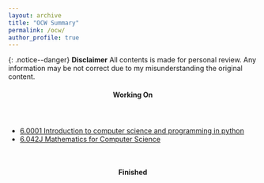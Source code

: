 ```yaml
---
layout: archive
title: "OCW Summary"
permalink: /ocw/
author_profile: true
---
```


{: .notice--danger}
**Disclaimer** All contents is made for personal review. Any information may be not correct due to my misunderstanding the original content.

<nav class="toc">
	<header>
		<h4 class="nav__title"><i class="fa fa-pencil-square-o"></i> Working On</h4>
	</header>
	<ul class="toc__menu">
		<li>
			<a href="/ocw/6_0001/0-About-this-course/" rel="permalink">6.0001 Introduction to computer science and programming in python</a>
		</li>
		<li>
			<a href="/ocw/6_042J/0-About-this-course/" rel="permalink">6.042J Mathematics for Computer Science</a>
		</li>
	</ul>
</nav>
<br>
<nav class="toc">
	<header>
		<h4 class="nav__title"><i class="fa fa-file-text"></i> Finished</h4>
	</header>
</nav>
